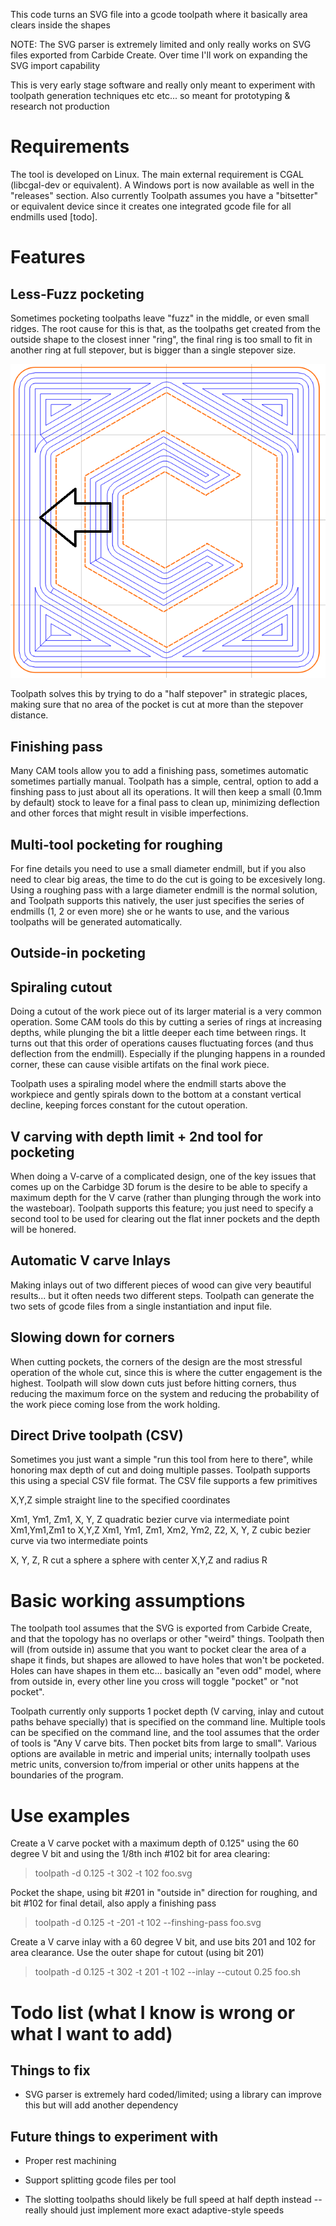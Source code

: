 This code turns an SVG file into a gcode toolpath where it basically area
clears inside the shapes

NOTE: The SVG parser is extremely limited and only really works on SVG files
exported from Carbide Create. Over time I'll work on expanding the SVG
import capability

This is very early stage software and really only meant to experiment with
toolpath generation techniques etc etc... so meant for prototyping &
research not production


# Requirements

The tool is developed on Linux. The main external requirement is CGAL
(libcgal-dev or equivalent). A Windows port is now available as well in the
"releases" section.
Also currently Toolpath assumes you have a "bitsetter" or equivalent device
since it creates one integrated gcode file for all endmills used [todo]. 



# Features

## Less-Fuzz pocketing

Sometimes pocketing toolpaths leave "fuzz" in the middle, or even small
ridges. The root cause for this is that, as the toolpaths get created from
the outside shape to the closest inner "ring", the final ring is too small
to fit in another ring at full stepover, but is bigger than a single
stepover size.

![Image of fuzz](fuzz.png)

Toolpath solves this by trying to do a "half stepover" in strategic places,
making sure that no area of the pocket is cut at more than the stepover
distance.


## Finishing pass

Many CAM tools allow you to add a finishing pass, sometimes automatic
sometimes partially manual.  Toolpath has a simple, central, option to add a
finshing pass to just about all its operations.  It will then keep a small
(0.1mm by default) stock to leave for a final pass to clean up, minimizing
deflection and other forces that might result in visible imperfections.


## Multi-tool pocketing for roughing

For fine details you need to use a small diameter endmill, but if you also
need to clear big areas, the time to do the cut is going to be excesively
long. Using a roughing pass with a large diameter endmill is the normal
solution, and Toolpath supports this natively, the user just specifies
the series of endmills (1, 2 or even more) she or he wants to use, and the
various toolpaths will be generated automatically.


## Outside-in pocketing


## Spiraling cutout

Doing a cutout of the work piece out of its larger material is a very common
operation. Some CAM tools do this by cutting a series of rings at increasing
depths, while plunging the bit a little deeper each time between rings.
It turns out that this order of operations causes fluctuating forces (and
thus deflection from the endmill). Especially if the plunging happens in a
rounded corner, these can cause visible artifats on the final work piece.

Toolpath uses a spiraling model where the endmill starts above the workpiece
and gently spirals down to the bottom at a constant vertical decline,
keeping forces constant for the cutout operation.


## V carving with depth limit + 2nd tool for pocketing

When doing a V-carve of a complicated design, one of the key issues that
comes up on the Carbidge 3D forum is the desire to be able to specify a
maximum depth for the V carve (rather than plunging through the work into
the wasteboar). Toolpath supports this feature; you just need to specify
a second tool to be used for clearing out the flat inner pockets and the
depth will be honered. 


## Automatic V carve Inlays

Making inlays out of two different pieces of wood can give very beautiful
results... but it often needs two different steps. Toolpath can generate
the two sets of gcode files from a single instantiation and input file.



## Slowing down for corners

When cutting pockets, the corners of the design are the most stressful
operation of the whole cut, since this is where the cutter engagement is the
highest. Toolpath will slow down cuts just before hitting corners, thus
reducing the maximum force on the system and reducing the probability
of the work piece coming lose from the work holding.



## Direct Drive toolpath (CSV)

Sometimes you just want a simple "run this tool from here to there", while
honoring max depth of cut and doing multiple passes. Toolpath supports this
using a special CSV file format.
The CSV file supports a few primitives

X,Y,Z				simple straight line to the specified coordinates
	
Xm1, Ym1, Zm1, X, Y, Z    	quadratic bezier curve via intermediate point
				Xm1,Ym1,Zm1 to X,Y,Z
Xm1, Ym1, Zm1, Xm2, Ym2, Z2, X, Y, Z    	cubic bezier curve via two intermediate
						points			

X, Y, Z, R			cut a sphere a sphere with center X,Y,Z and radius R
			





# Basic working assumptions

The toolpath tool assumes that the SVG is exported from Carbide Create, and
that the topology has no overlaps or other "weird" things.
Toolpath then will (from outside in) assume that you want to pocket clear
the area of a shape it finds, but shapes are allowed to have holes that
won't be pocketed. Holes can have shapes in them etc... basically an "even
odd" model, where from outside in, every other line you cross will toggle
"pocket" or "not pocket".

Toolpath currently only supports 1 pocket depth (V carving, inlay and cutout paths
behave specially) that is specified on the command line.
Multiple tools can be specified on the command line, and the tool assumes
that the order of tools is "Any V carve bits. Then pocket bits from large to
small". Various options are available in metric and imperial units;
internally toolpath uses metric units, conversion to/from imperial or other
units happens at the boundaries of the program.


# Use examples

Create a V carve pocket with a maximum depth of 0.125" using the 60 degree V
bit and using the 1/8th inch #102 bit for area clearing:

> toolpath -d 0.125 -t 302 -t 102 foo.svg


Pocket the shape, using bit #201 in "outside in" direction for roughing, and
bit #102 for final detail, also apply a finishing pass

> toolpath -d 0.125 -t -201 -t 102 --finshing-pass  foo.svg


Create a V carve inlay with a 60 degree V bit, and use bits 201 and 102 for
area clearance. Use the outer shape for cutout (using bit 201)

> toolpath -d 0.125 -t 302 -t 201 -t 102 --inlay --cutout 0.25  foo.sh

 



# Todo list (what I know is wrong or what I want to add)

## Things to fix

* SVG parser is extremely hard coded/limited; using a library can improve this but will add another dependency


## Future things to experiment with

* Proper rest machining

* Support splitting gcode files per tool

* The slotting toolpaths should likely be full speed at half depth instead
	-- really should just implement more exact adaptive-style speeds




